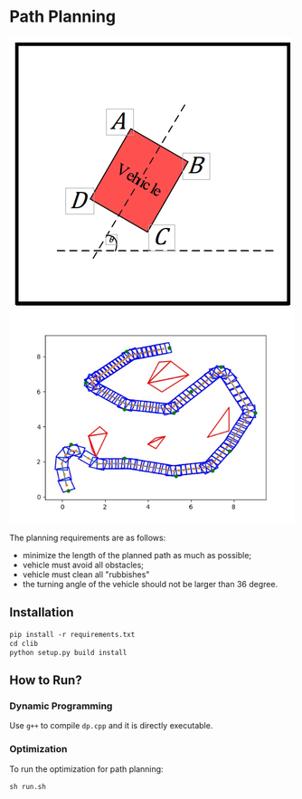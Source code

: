 # Path Planning

![](https://raw.githubusercontent.com/DSaurus/PathPlanning/master/vehicle.png)
![](https://raw.githubusercontent.com/DSaurus/PathPlanning/master/result/route3/test.jpg)

The planning requirements are as follows:

- minimize the length of the planned path as much as possible;
- vehicle must avoid all obstacles;
- vehicle must clean all "rubbishes"
- the turning angle of the vehicle should not be larger than 36 degree.

## Installation

```
pip install -r requirements.txt
cd clib
python setup.py build install
```

## How to Run?

### Dynamic Programming

Use `g++` to compile `dp.cpp` and it is directly executable.

### Optimization

To run the optimization for path planning:

```
sh run.sh
```


